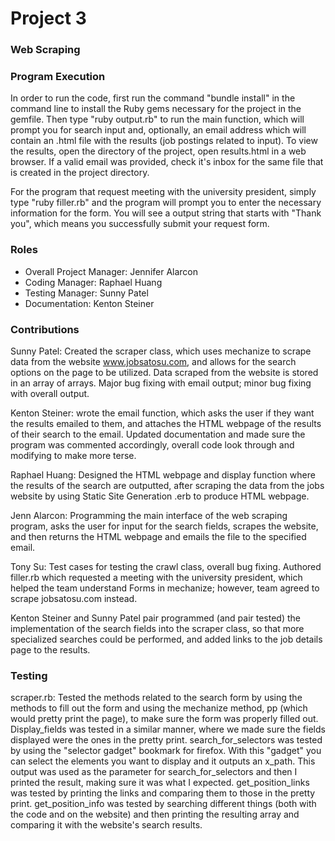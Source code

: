 # Project 3
### Web Scraping

### Program Execution
In order to run the code, first run the command "bundle install" in the command line to install the Ruby gems necessary
for the project in the gemfile.  Then type "ruby output.rb" to run the main function, which will prompt you for search
input and, optionally, an email address which will contain an .html file with the results (job postings related to
input).  To view the results, open the directory of the project, open results.html in a web browser.  If a valid email
was provided, check it's inbox for the same file that is created in the project directory.

For the program that request meeting with the university president, simply type "ruby filler.rb" and the program will
prompt you to enter the necessary information for the form. You will see a output string that starts with "Thank you",
which means you successfully submit your request form.

### Roles
* Overall Project Manager: Jennifer Alarcon
* Coding Manager: Raphael Huang
* Testing Manager: Sunny Patel
* Documentation: Kenton Steiner

### Contributions

Sunny Patel: Created the scraper class, which uses mechanize to scrape data from the website www.jobsatosu.com, and
 allows for the search options on the page to be utilized.  Data scraped from the website is stored in an array of
  arrays. Major bug fixing with email output; minor bug fixing with overall output.

Kenton Steiner: wrote the email function, which asks the user if they want the results emailed to them, and attaches
the HTML webpage of the results of their search to the email.  Updated documentation and made sure the program was
commented accordingly, overall code look through and modifying to make more terse. 

Raphael Huang: Designed the HTML webpage and display function where the results of the search are outputted, after
scraping the data from the jobs website by using Static Site Generation .erb to produce HTML webpage.  

Jenn Alarcon: Programming the main interface of the web scraping program, asks the user for input for the search
fields, scrapes the website, and then returns the HTML webpage and emails the file to the specified email. 

Tony Su: Test cases for testing the crawl class, overall bug fixing. Authored filler.rb which requested a meeting with
the university president, which helped the team understand Forms in mechanize; however, team agreed to scrape
jobsatosu.com instead.

Kenton Steiner and Sunny Patel pair programmed (and pair tested) the implementation of the search fields into the
scraper class, so that more specialized searches could be performed, and added links to the job details page to
the results. 

### Testing

scraper.rb: Tested the methods related to the search form by using the methods to fill out the form and using the
mechanize method, pp (which would pretty print the page), to make sure the form was properly filled out. Display_fields was tested in a similar manner,
where we made sure the fields displayed were the ones in the pretty print. search_for_selectors was tested by using the
"selector gadget" bookmark for firefox. With this "gadget" you can select the elements you want to display and it
outputs an x_path. This output was used as the parameter for search_for_selectors and then I printed the result,
making sure it was what I expected. get_position_links was tested by printing the links and comparing them to those
in the pretty print. get_position_info was tested by searching different things (both with the code and on the website)
and then printing the resulting array and comparing it with the website's search results.
